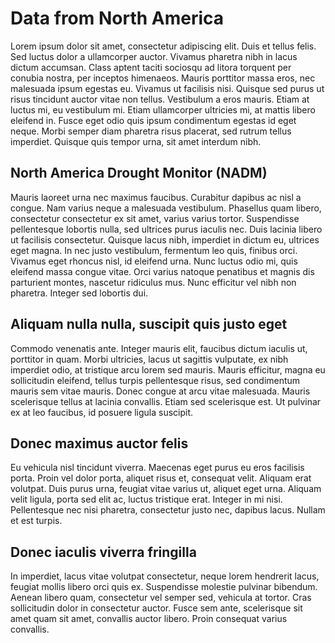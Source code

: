 # Data from North America

Lorem ipsum dolor sit amet, consectetur adipiscing elit. Duis et tellus felis. Sed luctus dolor a ullamcorper auctor. Vivamus pharetra nibh in lacus dictum accumsan. Class aptent taciti sociosqu ad litora torquent per conubia nostra, per inceptos himenaeos. Mauris porttitor massa eros, nec malesuada ipsum egestas eu. Vivamus ut facilisis nisi. Quisque sed purus ut risus tincidunt auctor vitae non tellus. Vestibulum a eros mauris. Etiam at luctus mi, eu vestibulum mi. Etiam ullamcorper ultricies mi, at mattis libero eleifend in. Fusce eget odio quis ipsum condimentum egestas id eget neque. Morbi semper diam pharetra risus placerat, sed rutrum tellus imperdiet. Quisque quis tempor urna, sit amet interdum nibh.

## North America Drought Monitor (NADM)

Mauris laoreet urna nec maximus faucibus. Curabitur dapibus ac nisl a congue. Nam varius neque a malesuada vestibulum. Phasellus quam libero, consectetur consectetur ex sit amet, varius varius tortor. Suspendisse pellentesque lobortis nulla, sed ultrices purus iaculis nec. Duis lacinia libero ut facilisis consectetur. Quisque lacus nibh, imperdiet in dictum eu, ultrices eget magna. In nec justo vestibulum, fermentum leo quis, finibus orci. Vivamus eget rhoncus nisl, id eleifend urna. Nunc luctus odio mi, quis eleifend massa congue vitae. Orci varius natoque penatibus et magnis dis parturient montes, nascetur ridiculus mus. Nunc efficitur vel nibh non pharetra. Integer sed lobortis dui.

## Aliquam nulla nulla, suscipit quis justo eget

Commodo venenatis ante. Integer mauris elit, faucibus dictum iaculis ut, porttitor in quam. Morbi ultricies, lacus ut sagittis vulputate, ex nibh imperdiet odio, at tristique arcu lorem sed mauris. Mauris efficitur, magna eu sollicitudin eleifend, tellus turpis pellentesque risus, sed condimentum mauris sem vitae mauris. Donec congue at arcu vitae malesuada. Mauris scelerisque tellus at lacinia convallis. Etiam sed scelerisque est. Ut pulvinar ex at leo faucibus, id posuere ligula suscipit.

## Donec maximus auctor felis

Eu vehicula nisl tincidunt viverra. Maecenas eget purus eu eros facilisis porta. Proin vel dolor porta, aliquet risus et, consequat velit. Aliquam erat volutpat. Duis purus urna, feugiat vitae varius ut, aliquet eget urna. Aliquam velit ligula, porta sed elit ac, luctus tristique erat. Integer in mi nisi. Pellentesque nec nisi pharetra, consectetur justo nec, dapibus lacus. Nullam et est turpis.

## Donec iaculis viverra fringilla

In imperdiet, lacus vitae volutpat consectetur, neque lorem hendrerit lacus, feugiat mollis libero orci quis ex. Suspendisse molestie pulvinar bibendum. Aenean libero quam, consectetur vel semper sed, vehicula at tortor. Cras sollicitudin dolor in consectetur auctor. Fusce sem ante, scelerisque sit amet quam sit amet, convallis auctor libero. Proin consequat varius convallis.